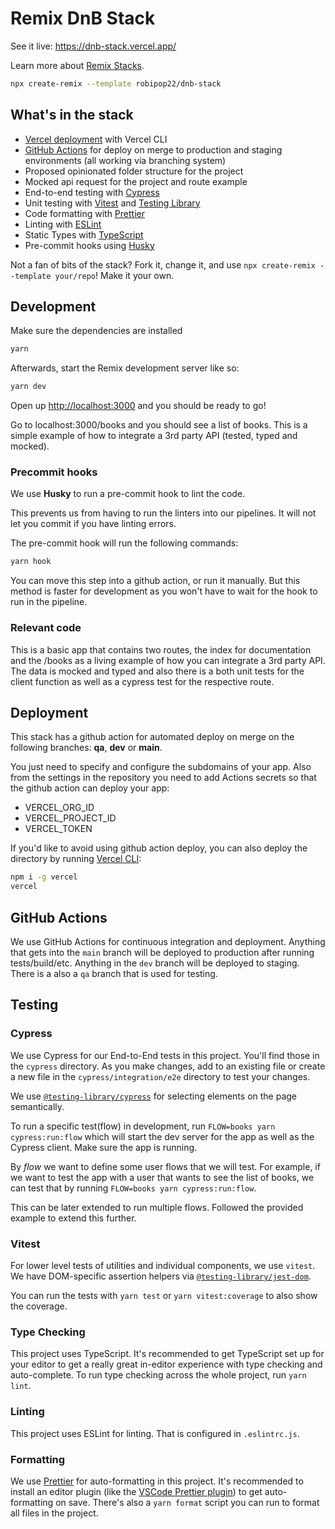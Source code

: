 # Remix DnB Stack

<!-- ![The Remix DnB Stack](https://github.com/robipop22/dnb-stack/blob/main/dnb-stack-preview.png?raw=true) -->

See it live: https://dnb-stack.vercel.app/

Learn more about [Remix Stacks](https://remix.run/stacks).

```sh
npx create-remix --template robipop22/dnb-stack
```

## What's in the stack

-   [Vercel deployment](https://vercel.com/) with Vercel CLI
-   [GitHub Actions](https://github.com/features/actions) for deploy on merge to production and staging environments (all working via branching system)
-   Proposed opinionated folder structure for the project
-   Mocked api request for the project and route example
-   End-to-end testing with [Cypress](https://cypress.io)
-   Unit testing with [Vitest](https://vitest.dev) and [Testing Library](https://testing-library.com)
-   Code formatting with [Prettier](https://prettier.io)
-   Linting with [ESLint](https://eslint.org)
-   Static Types with [TypeScript](https://typescriptlang.org)
-   Pre-commit hooks using [Husky](https://typicode.github.io/husky/#/)

Not a fan of bits of the stack? Fork it, change it, and use `npx create-remix --template your/repo`! Make it your own.

## Development

Make sure the dependencies are installed

```sh
yarn
```

Afterwards, start the Remix development server like so:

```sh
yarn dev
```

Open up [http://localhost:3000](http://localhost:3000) and you should be ready to go!

Go to localhost:3000/books and you should see a list of books. This is a simple example of how to integrate a 3rd party API (tested, typed and mocked).

### Precommit hooks

We use **Husky** to run a pre-commit hook to lint the code.

This prevents us from having to run the linters into our pipelines. It will not let you commit if you have linting errors.

The pre-commit hook will run the following commands:

```sh
yarn hook
```

You can move this step into a github action, or run it manually. But this method is faster for development as you won't have to wait for the hook to run in the pipeline.

### Relevant code

This is a basic app that contains two routes, the index for documentation and the /books as a living example of how you can integrate a 3rd party API. The data is mocked and typed and also there is a both unit tests for the client function as well as a cypress test for the respective route.

## Deployment

This stack has a github action for automated deploy on merge on the following branches: **qa**, **dev** or **main**.

You just need to specify and configure the subdomains of your app.
Also from the settings in the repository you need to add Actions secrets so that the github action can deploy your app:

-   VERCEL_ORG_ID
-   VERCEL_PROJECT_ID
-   VERCEL_TOKEN

If you'd like to avoid using github action deploy, you can also deploy the directory by running [Vercel CLI](https://vercel.com/cli):

```sh
npm i -g vercel
vercel
```

## GitHub Actions

We use GitHub Actions for continuous integration and deployment. Anything that gets into the `main` branch will be deployed to production after running tests/build/etc. Anything in the `dev` branch will be deployed to staging. There is a also a `qa` branch that is used for testing.

## Testing

### Cypress

We use Cypress for our End-to-End tests in this project. You'll find those in the `cypress` directory. As you make changes, add to an existing file or create a new file in the `cypress/integration/e2e` directory to test your changes.

We use [`@testing-library/cypress`](https://testing-library.com/cypress) for selecting elements on the page semantically.

To run a specific test(flow) in development, run `FLOW=books yarn cypress:run:flow` which will start the dev server for the app as well as the Cypress client. Make sure the app is running.

By _flow_ we want to define some user flows that we will test. For example, if we want to test the app with a user that wants to see the list of books, we can test that by running `FLOW=books yarn cypress:run:flow`.

This can be later extended to run multiple flows. Followed the provided example to extend this further.

### Vitest

For lower level tests of utilities and individual components, we use `vitest`. We have DOM-specific assertion helpers via [`@testing-library/jest-dom`](https://testing-library.com/jest-dom).

You can run the tests with `yarn test` or `yarn vitest:coverage` to also show the coverage.

### Type Checking

This project uses TypeScript. It's recommended to get TypeScript set up for your editor to get a really great in-editor experience with type checking and auto-complete. To run type checking across the whole project, run `yarn lint`.

### Linting

This project uses ESLint for linting. That is configured in `.eslintrc.js`.

### Formatting

We use [Prettier](https://prettier.io/) for auto-formatting in this project. It's recommended to install an editor plugin (like the [VSCode Prettier plugin](https://marketplace.visualstudio.com/items?itemName=esbenp.prettier-vscode)) to get auto-formatting on save. There's also a `yarn format` script you can run to format all files in the project.
